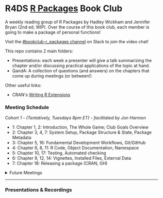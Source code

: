 # R4DS [R Packages](https://r-pkgs.org/index.html) Book Club

A weekly reading group of R Packages by Hadley Wickham and Jennifer Bryan (2nd ed, WIP). Over the course of this book club, each member is going to make a package of personal functions!

Visit the [#bookclub-r_packages channel](https://r4ds.io/join) on Slack to join the video chat! 

This repo contains 2 main folders:

- Presentations: each week a presenter will give a talk summarizing the chapter and/or discussing practical applications of the topic at hand. 
- QandA: A collection of questions (and answers) on the chapters that come up during meetings (or between!)

Other useful links:

- CRAN's [Writing R Extensions](https://cran.r-project.org/doc/manuals/r-release/R-exts.html)

### Meeting Schedule 

*Cohort 1 - (Tentatively, Tuesdays 8pm ET) - facilitated by Jon Harmon*

- 1: Chapter 1, 2: Introduction, The Whole Game; Club Goals Overview
- 2: Chapter 3, 4, 7: System Setup, Package Structure & State, Package Metadata
- 3: Chapter 5, 16: Fundamental Development Workflows, Git/GitHub
- 4: Chapter 6, 8, 11: R Code, Object Documentation, Namespace
- 5: Chapter 10, 17: Testing, Automated checking
- 6: Chapter 9, 12, 14: Vignettes, Installed Files, External Data
- 7: Chapter 18: Releasing a package (CRAN, GH)

<details>
  <summary> Future Meetings </summary>

</details>
<hr>


### Presentations & Recordings

